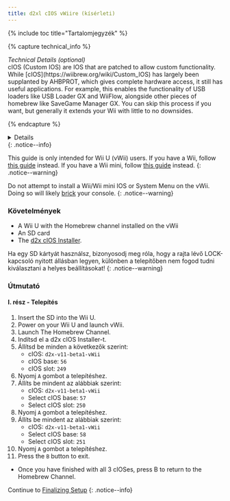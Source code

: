 ```yaml
---
title: d2xl cIOS vWiire (kísérleti)
---
```


{% include toc title="Tartalomjegyzék" %}

{% capture technical_info %}

<summary><em>Technical Details (optional)</em></summary>
cIOS (Custom IOS) are IOS that are patched to allow custom functionality. While [cIOS](https://wiibrew.org/wiki/Custom_IOS) has largely been supplanted by AHBPROT, which gives complete hardware access, it still has useful applications. For example, this enables the functionality of USB loaders like USB Loader GX and WiiFlow, alongside other pieces of homebrew like SaveGame Manager GX. You can skip this process if you want, but generally it extends your Wii with little to no downsides.

{% endcapture %}

<details>{{ technical_info | markdownify }}</details>
{: .notice--info}

This guide is only intended for Wii U (vWii) users. If you have a Wii, follow [this guide](cios) instead. If you have a Wii mini, follow [this guide](cios-mini) instead.
{: .notice--warning}

Do not attempt to install a Wii/Wii mini IOS or System Menu on the vWii. Doing so will likely [brick](bricks#ios-brick) your console.
{: .notice--warning}

### Követelmények

- A Wii U with the Homebrew channel installed on the vWii
- An SD card
- The [d2x cIOS Installer](/assets/files/d2x_cIOS_Installer-vWii.zip).

Ha egy SD kártyát használsz, bizonyosodj meg róla, hogy a rajta lévő LOCK-kapcsoló nyitott állásban legyen, különben a telepítőben nem fogod tudni kiválasztani a helyes beállításokat!
{: .notice--warning}

### Útmutató

#### I. rész - Telepítés

1. Insert the SD into the Wii U.
2. Power on your Wii U and launch vWii.
3. Launch The Homebrew Channel.
4. Indítsd el a d2x cIOS Installer-t.
5. Állítsd be minden a következők szerint:
   - cIOS: `d2x-v11-beta1-vWii`
   - cIOS base: `56`
   - cIOS slot: `249`
6. Nyomj `A` gombot a telepítéshez.
7. Állíts be mindent az alábbiak szerint:
   - cIOS: `d2x-v11-beta1-vWii`
   - Select cIOS base: `57`
   - Select cIOS slot: `250`
8. Nyomj `A` gombot a telepítéshez.
9. Állíts be mindent az alábbiak szerint:
   - cIOS: `d2x-v11-beta1-vWii`
   - Select cIOS base: `58`
   - Select cIOS slot: `251`
10. Nyomj `A` gombot a telepítéshez.
11. Press the `B` button to exit.

- Once you have finished with all 3 cIOSes, press B to return to the Homebrew Channel.

Continue to [Finalizing Setup](vwii-finalizing-setup)
{: .notice--info}
